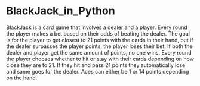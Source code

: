 # BlackJack_in_Python

BlackJack is a card game that involves a dealer and a player. Every round the player makes a bet based on their odds of beating the dealer. The goal is for the player to get closest to 21 points with the cards in their hand, but if the dealer surpasses the player points, the player loses their bet. If both the dealer and player get the same amount of points, no one wins. Every round the player chooses whether to hit or stay with their cards depending on how close they are to 21. If they hit and pass 21 points they automatically lose and same goes for the dealer. Aces can either be 1 or 14 points depending on the hand. 
